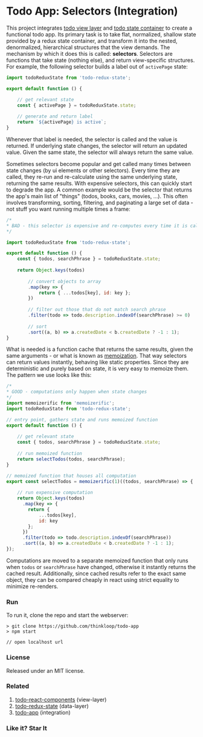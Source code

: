 # Todo App: Selectors (Integration)
This project integrates [todo view layer](https://github.com/thinkloop/todo-react-components) and [todo state container](https://github.com/thinkloop/todo-redux-state) to create a functional todo app. Its primary task is to take flat, normalized, shallow state provided by a redux state container, and transform it into the nested, denormalized, hierarchical structures that the view demands. The mechanism by which it does this is called: **selectors**. Selectors are functions that take state (nothing else), and return view-specific structures. For example, the following selector builds a label out of `activePage` state:

```javascript
import todoReduxState from 'todo-redux-state';

export default function () {

	// get relevant state
	const { activePage } = todoReduxState.state;
	
	// generate and return label
	return `${activePage} is active`;
}
```

Whenever that label is needed, the selector is called and the value is returned. If underlying state changes, the selector will return an updated value. Given the same state, the selector will always return the same value.

Sometimes selectors become popular and get called many times between state changes (by ui elements or other selectors). Every time they are called, they re-run and re-calculate using the same underlying state, returning the same results. With expensive selectors, this can quickly start to degrade the app. A common example would be the selector that returns the app's main list of "things" (todos, books, cars, movies, ...). This often involves transforming, sorting, filtering, and paginating a large set of data - not stuff you want running multiple times a frame:

```javascript
/*
* BAD - this selector is expensive and re-computes every time it is called
*/

import todoReduxState from 'todo-redux-state';

export default function () {
	const { todos, searchPhrase } = todoReduxState.state;
	
	return Object.keys(todos)
				
		// convert objects to array
		.map(key => {
			return { ...todos[key], id: key };
		})
		
		// filter out those that do not match search phrase
		.filter(todo => todo.description.indexOf(searchPhrase) >= 0)
		
		// sort
		.sort((a, b) => a.createdDate < b.createdDate ? -1 : 1);
}
```

What is needed is a function cache that returns the same results, given the same arguments - or what is known as [memoization](https://github.com/thinkloop/memoizerific). That way selectors can return values instantly, behaving like static properties. Since they are deterministic and purely based on state, it is very easy to memoize them. The pattern we use looks like this:

```javascript
/*
* GOOD - computations only happen when state changes
*/
import memoizerific from 'memoizerific';
import todoReduxState from 'todo-redux-state';

// entry point, gathers state and runs memoized function
export default function () {
	
	// get relevant state
	const { todos, searchPhrase } = todoReduxState.state;
	
	// run memoized function
	return selectTodos(todos, searchPhrase);
}

// memoized function that houses all computation
export const selectTodos = memoizerific(1)((todos, searchPhrase) => {
	
	// run expensive computation
	return Object.keys(todos)
      .map(key => {
      	return {
      		...todos[key],
      		id: key
      	};
      })
      .filter(todo => todo.description.indexOf(searchPhrase))
      .sort((a, b) => a.createdDate < b.createdDate ? -1 : 1);  
});
```

Computations are moved to a separate memoized function that only runs when `todos` or `searchPhrase` have changed, otherwise it instantly returns the cached result. Additionally, since cached results refer to the exact same object, they can be compared cheaply in react using strict equality to minimize re-renders.

### Run

To run it, clone the repo and start the webserver:

```
> git clone https://github.com/thinkloop/todo-app
> npm start

// open localhost url
```

### License

Released under an MIT license.

### Related
1. [todo-react-components](https://github.com/thinkloop/todo-react-components) (view-layer)
2. [todo-redux-state](https://github.com/thinkloop/todo-redux-state) (data-layer)
3. [todo-app](https://github.com/thinkloop/todo-app) (integration)

### Like it? Star It
